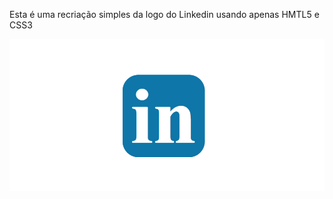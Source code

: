 Esta é uma recriação simples da logo do Linkedin usando apenas HMTL5 e CSS3

<img src="Logo-Linkedin/../Linkedin.png">